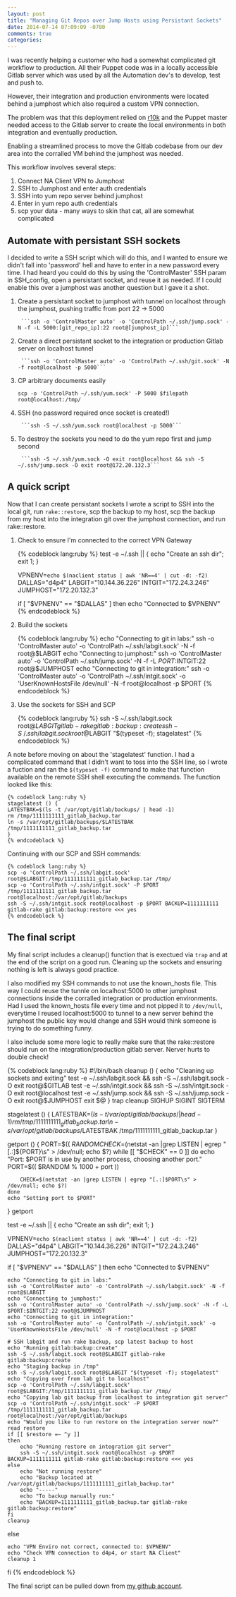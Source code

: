 ```yaml
---
layout: post
title: "Managing Git Repos over Jump Hosts using Persistant Sockets"
date: 2014-07-14 07:09:09 -0700
comments: true
categories: 
---
```

I was recently helping a customer who had a somewhat complicated git workflow to production. All their Puppet code was in a locally accessible Gitlab server which was used by all the Automation dev's to develop, test and push to. 

However, their integration and production environments were located behind a jumphost which also required a custom VPN connection. 

The problem was that this deployment relied on [r10k](https://github.com/adrienthebo/r10k) and the Puppet master needed access to the Gitlab server to create the local environments in both integration and eventually production. 

Enabling a streamlined process to move the Gitlab codebase from our dev area into the corralled VM behind the jumphost was needed. 

This workflow involves several steps:

1. Connect NA Client VPN to Jumphost
2. SSH to Jumphost and enter auth credentials
3. SSH into yum repo server behind jumphost
4. Enter in yum repo auth credentials
5. scp your data - many ways to skin that cat, all are somewhat complicated

## Automate with persistant SSH sockets
I decided to write a SSH script which will do this, and I wanted to ensure we didn't fall into 'password' hell and have to enter in a new password every time. I had heard you could do this by using the 'ControlMaster' SSH param in SSH_config, open a persistant socket, and reuse it as needed. If I could enable this over a jumphost was another question but I gave it a shot. 

1. Create a persistant socket to jumphost with tunnel on localhost through the jumphost, pushing traffic from port 22 -> 5000

        ```ssh -o 'ControlMaster auto' -o 'ControlPath ~/.ssh/jump.sock' -N -f -L 5000:[git_repo_ip]:22 root@[jumphost_ip]```

2. Create a direct persistant socket to the integration or production Gitlab server on localhost tunnel

        ```ssh -o 'ControlMaster auto' -o 'ControlPath ~/.ssh/git.sock' -N -f root@localhost -p 5000```

3. CP arbitrary documents easily

	```scp -o 'ControlPath ~/.ssh/yum.sock' -P 5000 $filepath root@localhost:/tmp/```

4. SSH (no password required once socket is created!)

        ```ssh -S ~/.ssh/yum.sock root@localhost -p 5000```

5. To destroy the sockets you need to do the yum repo first and jump second

        ```ssh -S ~/.ssh/yum.sock -O exit root@localhost && ssh -S ~/.ssh/jump.sock -O exit root@172.20.132.3```

## A quick script
Now that I can create persistant sockets I wrote a script to SSH into the local git, run ```rake::restore```, scp the backup to my host, scp the backup from my host into the integration git over the jumphost connection, and run rake::restore.

1. Check to ensure I'm connected to the correct VPN Gateway

	{% codeblock lang:ruby %}
	test -e ~/.ssh || { echo "Create an ssh dir"; exit 1; }

	VPNENV=`echo $(naclient status | awk 'NR==4' | cut -d: -f2)`
	DALLAS="d4p4"
	LABGIT="10.144.36.226"
	INTGIT="172.24.3.246"
	JUMPHOST="172.20.132.3"

	if [ "$VPNENV" == "$DALLAS" ]
	then
		echo "Connected to $VPNENV"
	{% endcodeblock %}

2. Build the sockets

	{% codeblock lang:ruby %}
	echo "Connecting to git in labs:"
	ssh -o 'ControlMaster auto' -o 'ControlPath ~/.ssh/labgit.sock' -N -f root@$LABGIT
	echo "Connecting to jumphost:"
	ssh -o 'ControlMaster auto' -o 'ControlPath ~/.ssh/jump.sock' -N -f -L $PORT:$INTGIT:22 root@$JUMPHOST
	echo "Connecting to git in integration:"
	ssh -o 'ControlMaster auto' -o 'ControlPath ~/.ssh/intgit.sock' -o 'UserKnownHostsFile /dev/null' -N -f root@localhost -p $PORT	
	{% endcodeblock %}

3. Use the sockets for SSH and SCP

	{% codeblock lang:ruby %}
	ssh -S ~/.ssh/labgit.sock root@$LABGIT gitlab-rake gitlab:backup:create
	ssh -S ~/.ssh/labgit.sock root@$LABGIT "$(typeset -f); stagelatest"
	{% endcodeblock %}

A note before moving on about the 'stagelatest' function. I had a complicated command that I didn't want to toss into the SSH line, so I wrote a fuction and ran the ```$(typeset -f)``` command to make that function available on the remote SSH shell executing the commands. The function looked like this:

	{% codeblock lang:ruby %}
	stagelatest () {
	LATESTBAK=$(ls -t /var/opt/gitlab/backups/ | head -1)
	rm /tmp/1111111111_gitlab_backup.tar
	ln -s /var/opt/gitlab/backups/$LATESTBAK /tmp/1111111111_gitlab_backup.tar
	}
	{% endcodeblock %}

Continuing with our SCP and SSH commands:

	{% codeblock lang:ruby %}
	scp -o 'ControlPath ~/.ssh/labgit.sock' root@$LABGIT:/tmp/1111111111_gitlab_backup.tar /tmp/
	scp -o 'ControlPath ~/.ssh/intgit.sock' -P $PORT /tmp/1111111111_gitlab_backup.tar root@localhost:/var/opt/gitlab/backups
	ssh -S ~/.ssh/intgit.sock root@localhost -p $PORT BACKUP=1111111111 gitlab-rake gitlab:backup:restore <<< yes
	{% endcodeblock %}

## The final script
My final script includes a cleanup() function that is exectued via ```trap``` and at the end of the script on a good run. Cleaning up the sockets and ensuring nothing is left is always good practice. 

I also modified my SSH commands to not use the known_hosts file. This way I could reuse the tunnle on localhost:5000 to other jumphost connections inside the corralled integration or production environments. Had I used the known_hosts file every time and not pipped it to ```/dev/null```, everytime I reused localhost:5000 to tunnel to a new server behind the jumphost the public key would change and SSH would think someone is trying to do something funny. 

I also include some more logic to really make sure that the rake::restore should run on the integration/production gitlab server. Nerver hurts to double check!

{% codeblock lang:ruby %}
#!/bin/bash
cleanup () {
	echo "Cleaning up sockets and exiting"
	test -e ~/.ssh/labgit.sock && ssh -S ~/.ssh/labgit.sock -O exit root@$GITLAB
	test -e ~/.ssh/intgit.sock && ssh -S ~/.ssh/intgit.sock -O exit root@localhost
	test -e ~/.ssh/jump.sock && ssh -S ~/.ssh/jump.sock -O exit root@$JUMPHOST
	exit $@
}
trap cleanup SIGHUP SIGINT SIGTERM

stagelatest () {
	LATESTBAK=$(ls -t /var/opt/gitlab/backups/ | head -1)
	rm /tmp/1111111111_gitlab_backup.tar
	ln -s /var/opt/gitlab/backups/$LATESTBAK /tmp/1111111111_gitlab_backup.tar
}

getport () {
	PORT=$(( $RANDOM % 1000 + 5000 ))
	CHECK=$(netstat -an |grep LISTEN | egrep "[.:]${PORT}\s" > /dev/null; echo $?)
	while [[ "$CHECK" == 0 ]]
	do
		echo "Port: $PORT is in use by another process, choosing another port."
		PORT=$(( $RANDOM % 1000 + port ))

		CHECK=$(netstat -an |grep LISTEN | egrep "[.:]$PORT\s" > /dev/null; echo $?)
	done
	echo "Setting port to $PORT"
}
getport

test -e ~/.ssh || { echo "Create an ssh dir"; exit 1; }

VPNENV=`echo $(naclient status | awk 'NR==4' | cut -d: -f2)`
DALLAS="d4p4"
LABGIT="10.144.36.226"
INTGIT="172.24.3.246"
JUMPHOST="172.20.132.3"

if [ "$VPNENV" == "$DALLAS" ]
then
	echo "Connected to $VPNENV"

	echo "Connecting to git in labs:"
	ssh -o 'ControlMaster auto' -o 'ControlPath ~/.ssh/labgit.sock' -N -f root@$LABGIT 
	echo "Connecting to jumphost:"
	ssh -o 'ControlMaster auto' -o 'ControlPath ~/.ssh/jump.sock' -N -f -L $PORT:$INTGIT:22 root@$JUMPHOST
	echo "Connecting to git in integration:"
	ssh -o 'ControlMaster auto' -o 'ControlPath ~/.ssh/intgit.sock' -o 'UserKnownHostsFile /dev/null' -N -f root@localhost -p $PORT

	# SSH labgit and run rake backup, scp latest backup to host 
	echo "Running gitlab:backup:create"
	ssh -S ~/.ssh/labgit.sock root@$LABGIT gitlab-rake gitlab:backup:create
	echo "Staging backup in /tmp"
	ssh -S ~/.ssh/labgit.sock root@$LABGIT "$(typeset -f); stagelatest"
	echo "Copying over from lab git to localhost"
	scp -o 'ControlPath ~/.ssh/labgit.sock' root@$LABGIT:/tmp/1111111111_gitlab_backup.tar /tmp/
	echo "Copying lab git backup from localhost to integration git server"
	scp -o 'ControlPath ~/.ssh/intgit.sock' -P $PORT /tmp/1111111111_gitlab_backup.tar root@localhost:/var/opt/gitlab/backups
	echo "Would you like to run restore on the integration server now?" 
	read restore 
	if [[ $restore =~ ^y ]]
	then
		echo "Running restore on integration git server"
		ssh -S ~/.ssh/intgit.sock root@localhost -p $PORT BACKUP=1111111111 gitlab-rake gitlab:backup:restore <<< yes
	else
		echo "Not running restore" 
		echo "Backup located at /var/opt/gitlab/backups/1111111111_gitlab_backup.tar"
		echo "-----"
		echo "To backup manually run:"
		echo "BACKUP=1111111111_gitlab_backup.tar gitlab-rake gitlab:backup:restore"
	fi
	cleanup 
else

	echo "VPN Enviro not correct, connected to: $VPNENV" 
	echo "Check VPN connection to d4p4, or start NA Client"
	cleanup 1
fi
{% endcodeblock %}

The final script can be pulled down from [my github account](https://github.com/malnick/scripts/blob/master/connect.sh).
